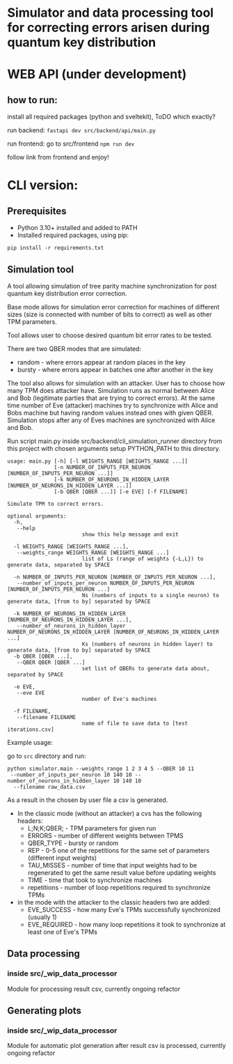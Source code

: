 # Simulator and data processing tool for correcting errors arisen during quantum key distribution

# WEB API (under development)

## how to run:
install all required packages (python and sveltekit), ToDO which exactly?

run backend: `fastapi dev src/backend/api/main.py `

run frontend: go to src/frontend `npm run dev`

follow link from frontend and enjoy!

# CLI version:

## Prerequisites
 - Python 3.10+ installed and added to PATH
 - Installed required packages, using pip:
~~~~
pip install -r requirements.txt
~~~~

## Simulation tool
A tool allowing simulation of tree parity machine synchronization for post quantum key distribution error correction.

Base mode allows for simulation error correction for machines of different sizes
(size is connected with number of bits to correct) as well as other TPM parameters.

Tool allows user to choose desired quantum bit error rates to be tested.

There are two QBER modes that are simulated:
- random - where errors appear at random places in the key
- bursty - where errors appear in batches one after another in the key

The tool also allows for simulation with an attacker. User has to choose how many TPM does attacker have.
Simulation runs as normal between Alice and Bob (legitimate parties that are trying to correct errors).
At the same time number of Eve (attacker) machines try to synchronize with Alice and Bobs machine but having random values instead ones with given QBER.
Simulation stops after any of Eves machines are synchronized with Alice and Bob.


Run script main.py inside src/backend/cli_simulation_runner directory from this project with chosen arguments
setup PYTHON_PATH to this directory.
~~~~
usage: main.py [-h] [-l WEIGHTS_RANGE [WEIGHTS_RANGE ...]]
               [-n NUMBER_OF_INPUTS_PER_NEURON [NUMBER_OF_INPUTS_PER_NEURON ...]]
               [-k NUMBER_OF_NEURONS_IN_HIDDEN_LAYER [NUMBER_OF_NEURONS_IN_HIDDEN_LAYER ...]]
               [-b QBER [QBER ...]] [-e EVE] [-f FILENAME]

Simulate TPM to correct errors.

optional arguments:
  -h,
   --help            
                        show this help message and exit
                        
  -l WEIGHTS_RANGE [WEIGHTS_RANGE ...],
   --weights_range WEIGHTS_RANGE [WEIGHTS_RANGE ...]
                        list of Ls (range of weights {-L,L}) to generate data, separated by SPACE
                        
  -n NUMBER_OF_INPUTS_PER_NEURON [NUMBER_OF_INPUTS_PER_NEURON ...],
   --number_of_inputs_per_neuron NUMBER_OF_INPUTS_PER_NEURON [NUMBER_OF_INPUTS_PER_NEURON ...]
                        Ns (numbers of inputs to a single neuron) to generate data, [from to by] separated by SPACE
                        
  -k NUMBER_OF_NEURONS_IN_HIDDEN_LAYER [NUMBER_OF_NEURONS_IN_HIDDEN_LAYER ...],
   --number_of_neurons_in_hidden_layer NUMBER_OF_NEURONS_IN_HIDDEN_LAYER [NUMBER_OF_NEURONS_IN_HIDDEN_LAYER ...]
                        Ks (numbers of neurons in hidden layer) to generate data, [from to by] separated by SPACE
  -b QBER [QBER ...],
   --QBER QBER [QBER ...]
                        set list of QBERs to generate data about, separated by SPACE
                        
  -e EVE,
   --eve EVE     
                        number of Eve's machines
                        
  -f FILENAME,
   --filename FILENAME
                        name of file to save data to [test iterations.csv]
~~~~
Example usage:

go to `src` directory and run:
~~~~
python simulator.main --weights_range 1 2 3 4 5 --QBER 10 11
 --number_of_inputs_per_neuron 10 140 10 --number_of_neurons_in_hidden_layer 10 140 10
  --filename raw_data.csv
~~~~

As a result in the chosen by user file a csv is generated.

- In the classic mode (without an attacker) a cvs has the following headers:
  - L;N;K;QBER; - TPM parameters for given run
  - ERRORS - number of different weights between TPMS
  - QBER_TYPE - bursty or random
  - REP - 0-5 one of the repetitions for the same set of parameters (different input weights)
  - TAU_MISSES - number of time that input weights had to be regenerated to get the same result value before updating weights
  - TIME - time that took to synchronize machines
  - repetitions - number of loop repetitions required to synchronize TPMs
- in the mode with the attacker to the classic headers two are added:
   - EVE_SUCCESS - how many Eve's TPMs successfully synchronized (usually 1)
   - EVE_REQUIRED - how many loop repetitions it took to synchronize at least one of Eve's TPMs

## Data processing

### inside src/_wip_data_processor
Module for processing result csv, currently ongoing refactor

## Generating plots

### inside src/_wip_data_processor
Module for automatic plot generation after result csv is processed, currently ongoing refactor
